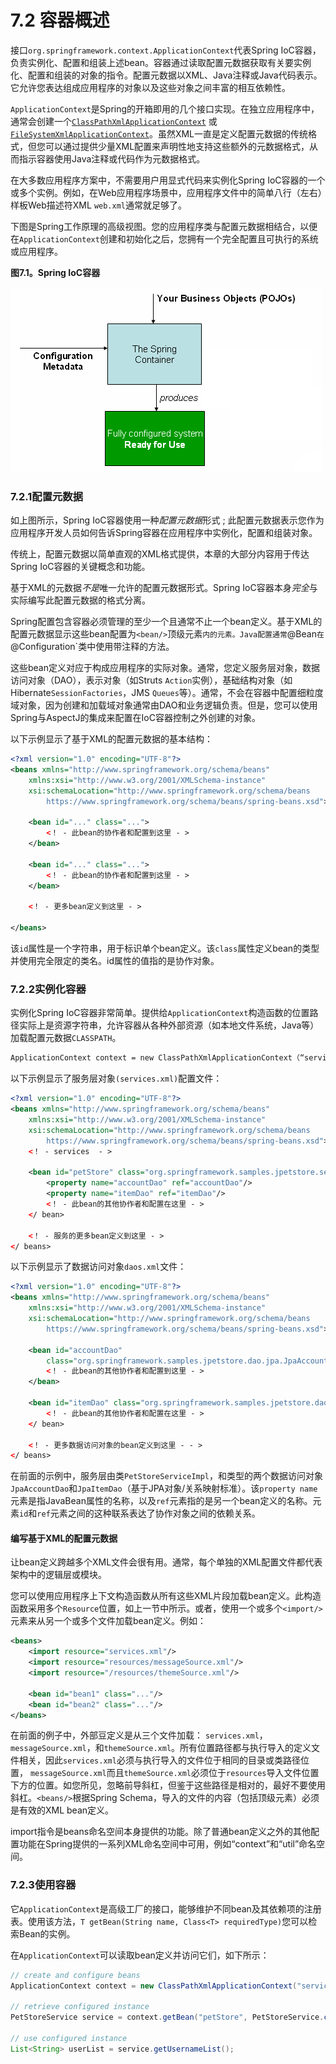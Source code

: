 # 7.2 容器概述

接口`org.springframework.context.ApplicationContext`代表Spring IoC容器，负责实例化、配置和组装上述bean。容器通过读取配置元数据获取有关要实例化、配置和组装的对象的指令。配置元数据以XML、Java注释或Java代码表示。它允许您表达组成应用程序的对象以及这些对象之间丰富的相互依赖性。

`ApplicationContext`是Spring的开箱即用的几个接口实现。在独立应用程序中，通常会创建一个[`ClassPathXmlApplicationContext`](https://docs.spring.io/spring-framework/docs/4.3.24.RELEASE/javadoc-api/org/springframework/context/support/ClassPathXmlApplicationContext.html) 或[`FileSystemXmlApplicationContext`](https://docs.spring.io/spring-framework/docs/4.3.24.RELEASE/javadoc-api/org/springframework/context/support/FileSystemXmlApplicationContext.html)。虽然XML一直是定义配置元数据的传统格式，但您可以通过提供少量XML配置来声明性地支持这些额外的元数据格式，从而指示容器使用Java注释或代码作为元数据格式。

在大多数应用程序方案中，不需要用户用显式代码来实例化Spring IoC容器的一个或多个实例。例如，在Web应用程序场景中，应用程序文件中的简单八行（左右）样板Web描述符XML `web.xml`通常就足够了。

下图是Spring工作原理的高级视图。您的应用程序类与配置元数据相结合，以便在`ApplicationContext`创建和初始化之后，您拥有一个完全配置且可执行的系统或应用程序。



**图7.1。Spring IoC容器**

![container-magic](../images/container-magic.png)

### 7.2.1配置元数据

如上图所示，Spring IoC容器使用一种*配置元数据*形式 ; 此配置元数据表示您作为应用程序开发人员如何告诉Spring容器在应用程序中实例化，配置和组装对象。

传统上，配置元数据以简单直观的XML格式提供，本章的大部分内容用于传达Spring IoC容器的关键概念和功能。

基于XML的元数据*不是*唯一允许的配置元数据形式。Spring IoC容器本身*完全*与实际编写此配置元数据的格式分离。

Spring配置包含容器必须管理的至少一个且通常不止一个bean定义。基于XML的配置元数据显示这些bean配置为`<bean/>`顶级元素<beans/>`内的元素。Java配置通常`@Bean`在`@Configuration`类中使用带注释的方法。

这些bean定义对应于构成应用程序的实际对象。通常，您定义服务层对象，数据访问对象（DAO），表示对象（如Struts `Action`实例），基础结构对象（如Hibernate`SessionFactories`，JMS `Queues`等）。通常，不会在容器中配置细粒度域对象，因为创建和加载域对象通常由DAO和业务逻辑负责。但是，您可以使用Spring与AspectJ的集成来配置在IoC容器控制之外创建的对象。

以下示例显示了基于XML的配置元数据的基本结构：

```xml
<?xml version="1.0" encoding="UTF-8"?>
<beans xmlns="http://www.springframework.org/schema/beans"
    xmlns:xsi="http://www.w3.org/2001/XMLSchema-instance"
    xsi:schemaLocation="http://www.springframework.org/schema/beans
        https://www.springframework.org/schema/beans/spring-beans.xsd">

    <bean id="..." class="...">
        <！ - 此bean的协作者和配置到这里 - > 
    </bean>

    <bean id="..." class="...">
        <！ - 此bean的协作者和配置到这里 - > 
    </bean>

    <！ - 更多bean定义到这里 - >

</beans>
```

该`id`属性是一个字符串，用于标识单个bean定义。该`class`属性定义bean的类型并使用完全限定的类名。id属性的值指的是协作对象。

### 7.2.2实例化容器

实例化Spring IoC容器非常简单。提供给`ApplicationContext`构造函数的位置路径实际上是资源字符串，允许容器从各种外部资源（如本地文件系统，Java等）加载配置元数据`CLASSPATH`。

```xml
ApplicationContext context = new ClassPathXmlApplicationContext（“services.xml”，“daos.xml”）;
```

以下示例显示了服务层对象`(services.xml)`配置文件：

```xml
<?xml version="1.0" encoding="UTF-8"?>
<beans xmlns="http://www.springframework.org/schema/beans"
    xmlns:xsi="http://www.w3.org/2001/XMLSchema-instance"
    xsi:schemaLocation="http://www.springframework.org/schema/beans
        https://www.springframework.org/schema/beans/spring-beans.xsd">
    <！ - services  - > 

    <bean id="petStore" class="org.springframework.samples.jpetstore.services.PetStoreServiceImpl">
        <property name="accountDao" ref="accountDao"/>
        <property name="itemDao" ref="itemDao"/>
        <！ - 此bean的其他协作者和配置在这里 - > 
    </ bean> 

    <！ - 服务的更多bean定义到这里 - > 
</ beans>
```

以下示例显示了数据访问对象`daos.xml`文件：

```xml
<?xml version="1.0" encoding="UTF-8"?>
<beans xmlns="http://www.springframework.org/schema/beans"
    xmlns:xsi="http://www.w3.org/2001/XMLSchema-instance"
    xsi:schemaLocation="http://www.springframework.org/schema/beans
        https://www.springframework.org/schema/beans/spring-beans.xsd">

    <bean id="accountDao"
        class="org.springframework.samples.jpetstore.dao.jpa.JpaAccountDao">
        <！ - 此bean的其他协作者和配置到这里 - > 
    </bean>

    <bean id="itemDao" class="org.springframework.samples.jpetstore.dao.jpa.JpaItemDao">
        <！ - 此bean的其他协作者和配置在这里 - > 
    </ bean> 

    <！ - 更多数据访问对象的bean定义到这里 - - > 
</ beans>
```

在前面的示例中，服务层由类`PetStoreServiceImpl`，和类型的两个数据访问对象`JpaAccountDao`和`JpaItemDao`（基于JPA对象/关系映射标准）。该`property name`元素是指JavaBean属性的名称，以及`ref`元素指的是另一个bean定义的名称。元素`id`和`ref`元素之间的这种联系表达了协作对象之间的依赖关系。

#### 编写基于XML的配置元数据

让bean定义跨越多个XML文件会很有用。通常，每个单独的XML配置文件都代表架构中的逻辑层或模块。

您可以使用应用程序上下文构造函数从所有这些XML片段加载bean定义。此构造函数采用多个`Resource`位置，如上一节中所示。或者，使用一个或多个`<import/>`元素来从另一个或多个文件加载bean定义。例如：

```xml
<beans>
    <import resource="services.xml"/>
    <import resource="resources/messageSource.xml"/>
    <import resource="/resources/themeSource.xml"/>

    <bean id="bean1" class="..."/>
    <bean id="bean2" class="..."/>
</beans>
```

在前面的例子中，外部豆定义是从三个文件加载： `services.xml`，`messageSource.xml`，和`themeSource.xml`。所有位置路径都与执行导入的定义文件相关，因此`services.xml`必须与执行导入的文件位于相同的目录或类路径位置， `messageSource.xml`而且`themeSource.xml`必须位于`resources`导入文件位置下方的位置。如您所见，忽略前导斜杠，但鉴于这些路径是相对的，最好不要使用斜杠。`<beans/>`根据Spring Schema，导入的文件的内容（包括顶级元素）必须是有效的XML bean定义。

import指令是beans命名空间本身提供的功能。除了普通bean定义之外的其他配置功能在Spring提供的一系列XML命名空间中可用，例如“context”和“util”命名空间。

### 7.2.3使用容器

它`ApplicationContext`是高级工厂的接口，能够维护不同bean及其依赖项的注册表。使用该方法，`T getBean(String name, Class<T> requiredType)`您可以检索Bean的实例。

在`ApplicationContext`可以读取bean定义并访问它们，如下所示：

```java
// create and configure beans
ApplicationContext context = new ClassPathXmlApplicationContext("services.xml", "daos.xml");

// retrieve configured instance
PetStoreService service = context.getBean("petStore", PetStoreService.class);

// use configured instance
List<String> userList = service.getUsernameList();
```